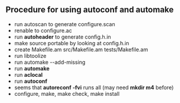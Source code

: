 Procedure for using autoconf and automake
-----------------------------------------
* run autoscan to generate configure.scan
* renable to configure.ac
* run **autoheader** to generate config.h.in
* make source portable by looking at config.h.in
* create Makefile.am src/Makefile.am tests/Makefile.am
* run libtoolize
* run automake --add-missing
* run **automake**
* run **aclocal**
* run **autoconf**
* seems that **autoreconf -fvi** runs all (may need **mkdir m4** before)
* configure, make, make check, make install

